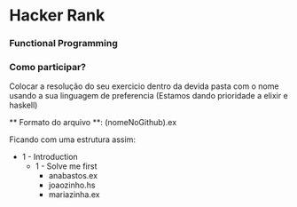 # Hacker Rank

### Functional Programming

### Como participar?
Colocar a resolução do seu exercicio dentro da devida pasta com o nome usando a sua linguagem de preferencia (Estamos dando prioridade a elixir e haskell)

** Formato do arquivo **: (nomeNoGithub).ex

Ficando com uma estrutura assim:

* 1 - Introduction
    * 1 - Solve me first
        * anabastos.ex
        * joaozinho.hs
        * mariazinha.ex
